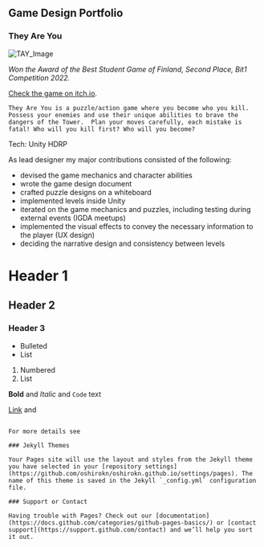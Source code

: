 ## Game Design Portfolio

### They Are You

![TAY_Image]([src](https://img.itch.zone/aW1nLzg5NDE2ODcucG5n/original/43cbZe.png))

_Won the Award of the Best Student Game of Finland, Second Place, Bit1 Competition 2022._

[Check the game on itch.io]([https://docs.github.com/en/github/writing-on-github/getting-started-with-writing-and-formatting-on-github/basic-writing-and-formatting-syntax](https://aalto-gamedesign.itch.io/they-are-you)).

``They Are You is a puzzle/action game where you become who you kill. Possess your enemies and use their unique abilities to brave the dangers of the Tower. 
Plan your moves carefully, each mistake is fatal! Who will you kill first? Who will you become?``

Tech: Unity HDRP

As lead designer my major contributions consisted of the following:
- devised the game mechanics and character abilities
- wrote the game design document
- crafted puzzle designs on a whiteboard
- implemented levels inside Unity
- iterated on the game mechanics and puzzles, including testing during external events (IGDA meetups)
- implemented the visual effects to convey the necessary information to the player (UX design)
- deciding the narrative design and consistency between levels

# Header 1
## Header 2
### Header 3

- Bulleted
- List

1. Numbered
2. List

**Bold** and _Italic_ and `Code` text

[Link](url) and 
```

For more details see 

### Jekyll Themes

Your Pages site will use the layout and styles from the Jekyll theme you have selected in your [repository settings](https://github.com/oshirokn/oshirokn.github.io/settings/pages). The name of this theme is saved in the Jekyll `_config.yml` configuration file.

### Support or Contact

Having trouble with Pages? Check out our [documentation](https://docs.github.com/categories/github-pages-basics/) or [contact support](https://support.github.com/contact) and we’ll help you sort it out.
